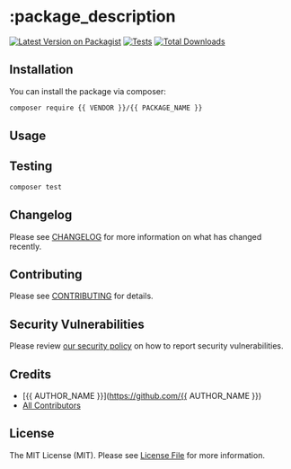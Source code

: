 # :package_description

[![Latest Version on Packagist](https://img.shields.io/packagist/v/:vendor_slug/:package_slug.svg?style=flat-square)](https://packagist.org/packages/:vendor_slug/:package_slug)
[![Tests](https://img.shields.io/github/actions/workflow/status/:vendor_slug/:package_slug/run-tests.yml?branch=main&label=tests&style=flat-square)](https://github.com/:vendor_slug/:package_slug/actions/workflows/run-tests.yml)
[![Total Downloads](https://img.shields.io/packagist/dt/:vendor_slug/:package_slug.svg?style=flat-square)](https://packagist.org/packages/:vendor_slug/:package_slug)

## Installation

You can install the package via composer:

```bash
composer require {{ VENDOR }}/{{ PACKAGE_NAME }}
```

## Usage


## Testing

```bash
composer test
```

## Changelog

Please see [CHANGELOG](CHANGELOG.md) for more information on what has changed recently.

## Contributing

Please see [CONTRIBUTING](https://github.com/:vendor_slug/.github/blob/main/CONTRIBUTING.md) for details.

## Security Vulnerabilities

Please review [our security policy](../../security/policy) on how to report security vulnerabilities.

## Credits

- [{{ AUTHOR_NAME }}](https://github.com/{{ AUTHOR_NAME }})
- [All Contributors](../../contributors)

## License

The MIT License (MIT). Please see [License File](LICENSE.md) for more information.
